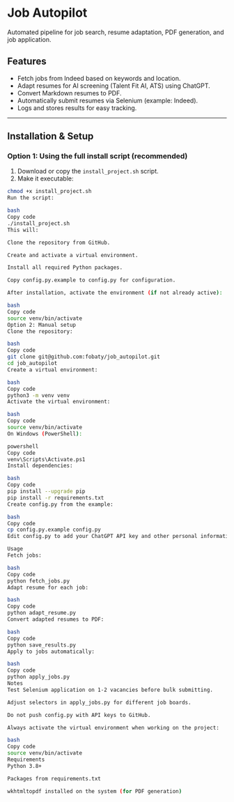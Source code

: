 # Job Autopilot

Automated pipeline for job search, resume adaptation, PDF generation, and job application.

## Features
- Fetch jobs from Indeed based on keywords and location.
- Adapt resumes for AI screening (Talent Fit AI, ATS) using ChatGPT.
- Convert Markdown resumes to PDF.
- Automatically submit resumes via Selenium (example: Indeed).
- Logs and stores results for easy tracking.

---

## Installation & Setup

### Option 1: Using the full install script (recommended)

1. Download or copy the `install_project.sh` script.
2. Make it executable:

```bash
chmod +x install_project.sh
Run the script:

bash
Copy code
./install_project.sh
This will:

Clone the repository from GitHub.

Create and activate a virtual environment.

Install all required Python packages.

Copy config.py.example to config.py for configuration.

After installation, activate the environment (if not already active):

bash
Copy code
source venv/bin/activate
Option 2: Manual setup
Clone the repository:

bash
Copy code
git clone git@github.com:fobaty/job_autopilot.git
cd job_autopilot
Create a virtual environment:

bash
Copy code
python3 -m venv venv
Activate the virtual environment:

bash
Copy code
source venv/bin/activate
On Windows (PowerShell):

powershell
Copy code
venv\Scripts\Activate.ps1
Install dependencies:

bash
Copy code
pip install --upgrade pip
pip install -r requirements.txt
Create config.py from the example:

bash
Copy code
cp config.py.example config.py
Edit config.py to add your ChatGPT API key and other personal information.

Usage
Fetch jobs:

bash
Copy code
python fetch_jobs.py
Adapt resume for each job:

bash
Copy code
python adapt_resume.py
Convert adapted resumes to PDF:

bash
Copy code
python save_results.py
Apply to jobs automatically:

bash
Copy code
python apply_jobs.py
Notes
Test Selenium application on 1-2 vacancies before bulk submitting.

Adjust selectors in apply_jobs.py for different job boards.

Do not push config.py with API keys to GitHub.

Always activate the virtual environment when working on the project:

bash
Copy code
source venv/bin/activate
Requirements
Python 3.8+

Packages from requirements.txt

wkhtmltopdf installed on the system (for PDF generation)
